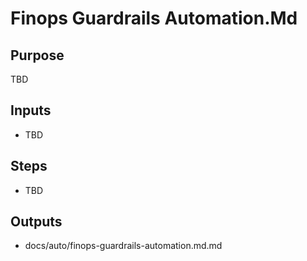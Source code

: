 # Finops Guardrails Automation.Md

## Purpose

TBD

## Inputs

- TBD

## Steps

- TBD

## Outputs

- docs/auto/finops-guardrails-automation.md.md
